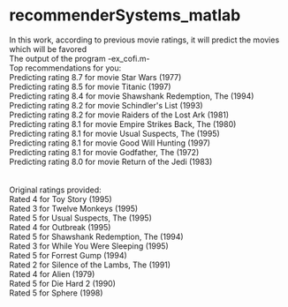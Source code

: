 # recommenderSystems_matlab

In this work, according to previous movie ratings, it will predict the movies which will be favored
<br/>
The output of the program -ex_cofi.m-
<br/>
Top recommendations for you:<br/>
Predicting rating 8.7 for movie Star Wars (1977)<br/>
Predicting rating 8.5 for movie Titanic (1997)<br/>
Predicting rating 8.4 for movie Shawshank Redemption, The (1994)<br/>
Predicting rating 8.2 for movie Schindler's List (1993)<br/>
Predicting rating 8.2 for movie Raiders of the Lost Ark (1981)<br/>
Predicting rating 8.1 for movie Empire Strikes Back, The (1980)<br/>
Predicting rating 8.1 for movie Usual Suspects, The (1995)<br/>
Predicting rating 8.1 for movie Good Will Hunting (1997)<br/>
Predicting rating 8.1 for movie Godfather, The (1972)<br/>
Predicting rating 8.0 for movie Return of the Jedi (1983)<br/>
<br/>
<br/>
Original ratings provided:<br/>
Rated 4 for Toy Story (1995)<br/>
Rated 3 for Twelve Monkeys (1995)<br/>
Rated 5 for Usual Suspects, The (1995)<br/>
Rated 4 for Outbreak (1995)<br/>
Rated 5 for Shawshank Redemption, The (1994)<br/>
Rated 3 for While You Were Sleeping (1995)<br/>
Rated 5 for Forrest Gump (1994)<br/>
Rated 2 for Silence of the Lambs, The (1991)<br/>
Rated 4 for Alien (1979)<br/>
Rated 5 for Die Hard 2 (1990)<br/>
Rated 5 for Sphere (1998)<br/>
